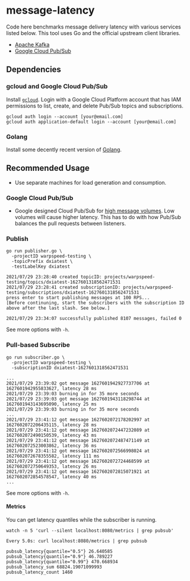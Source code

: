 # message-latency

Code here benchmarks message delivery latency with various services listed below.
This tool uses Go and the official upstream client libraries.

* [Apache Kafka][kafka]
* [Google Cloud Pub/Sub][pubsub]

## Dependencies

### gcloud and Google Cloud Pub/Sub

Install [`gcloud`][gcloud-install]. Login with a Google Cloud Platform account that has IAM permissions to list, create,
and delete Pub/Sub topics and subscriptions.

```
gcloud auth login --account [your@email.com]
gcloud auth application-default login --account [your@email.com]
```

### Golang

Install some decently recent version of [Golang][go-install].


## Recommended Usage

* Use separate machines for load generation and consumption.

### Google Cloud Pub/Sub

* Google designed Cloud Pub/Sub for [high message volumes][pubsub-architecture]. Low volumes will cause higher latency.
This has to do with how Pub/Sub balances the pull requests between listeners.

### Publish

```
go run publisher.go \
  -projectID warpspeed-testing \
  -topicPrefix dxiatest \
  -testLabelKey dxiatest

2021/07/29 23:28:40 created topicID: projects/warpspeed-testing/topics/dxiatest-1627601318562471531
2021/07/29 23:28:41 created subscriptionID: projects/warpspeed-testing/subscriptions/dxiatest-1627601318562471531
press enter to start publishing messages at 100 RPS...
[Before continuning, start the subscribers with the subscription ID above after the last slash. See below.]

2021/07/29 23:34:07 successfully published 8107 messages, failed 0
```

See more options with `-h`.

### Pull-based Subscribe

```
go run subscriber.go \
  -projectID warpspeed-testing \
  -subscriptionID dxiatest-1627601318562471531

...
2021/07/29 23:39:02 got message 1627601942927737706 at 1627601942955833627, latency 28 ms
2021/07/29 23:39:03 burning in for 35 more seconds
2021/07/29 23:39:03 got message 1627601943118298744 at 1627601943143695090, latency 25 ms
2021/07/29 23:39:03 burning in for 35 more seconds
...
2021/07/29 23:41:12 got message 1627602072178202997 at 1627602072206435115, latency 28 ms
2021/07/29 23:41:12 got message 1627602072447232089 at 1627602072490150539, latency 43 ms
2021/07/29 23:41:12 got message 1627602072487471149 at 1627602072523003862, latency 36 ms
2021/07/29 23:41:12 got message 1627602072566998024 at 1627602072678355582, latency 111 ms
2021/07/29 23:41:12 got message 1627602072724468599 at 1627602072750649353, latency 26 ms
2021/07/29 23:41:12 got message 1627602072815071921 at 1627602072854578547, latency 40 ms
...
```

See more options with `-h`.

#### Metrics

You can get latency quantiles while the subscriber is running.

```
watch -n 5 'curl --silent localhost:8080/metrics | grep pubsub'

Every 5.0s: curl localhost:8080/metrics | grep pubsub

pubsub_latency{quantile="0.5"} 26.640585
pubsub_latency{quantile="0.9"} 46.789227
pubsub_latency{quantile="0.99"} 470.668934
pubsub_latency_sum 68824.19071099993
pubsub_latency_count 1460
```

[kafka]: https://kafka.apache.org/
[pubsub]: https://cloud.google.com/pubsub/
[pubsub-architecture]: https://cloud.google.com/pubsub/architecture#basic_architecture
[gcloud-install]: https://cloud.google.com/sdk/docs/install
[go-install]: https://golang.org/doc/install
